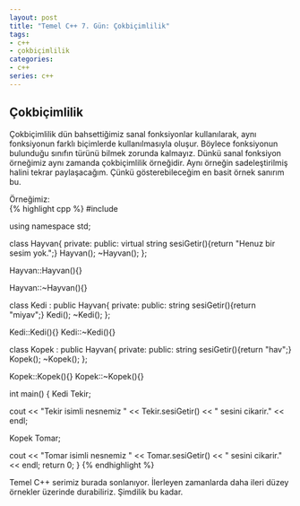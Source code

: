 ```yaml
---
layout: post
title: "Temel C++ 7. Gün: Çokbiçimlilik"
tags:
- c++
- çokbiçimlilik
categories:
- c++
series: c++
---
```


Çokbiçimlilik
-------------
Çokbiçimlilik dün bahsettiğimiz sanal fonksiyonlar kullanılarak, aynı fonksiyonun farklı biçimlerde kullanılmasıyla oluşur. Böylece fonksiyonun bulunduğu sınıfın türünü bilmek zorunda kalmayız. Dünkü sanal fonksiyon örneğimiz aynı zamanda çokbiçimlilik örneğidir. Aynı örneğin sadeleştirilmiş halini tekrar paylaşacağım. Çünkü gösterebileceğim en basit örnek sanırım bu.  

Örneğimiz:  
{% highlight cpp %}
#include <iostream>

using namespace std;

class Hayvan{
   private:
   public:
      virtual string sesiGetir(){return "Henuz bir sesim yok.";}
      Hayvan();
      ~Hayvan();
};

Hayvan::Hayvan(){}

Hayvan::~Hayvan(){}

class Kedi : public Hayvan{
   private:
   public:
      string sesiGetir(){return "miyav";}
      Kedi();
      ~Kedi();
};

Kedi::Kedi(){}
Kedi::~Kedi(){}

class Kopek : public Hayvan{
   private:
   public:
      string sesiGetir(){return "hav";}
      Kopek();
      ~Kopek();
};

Kopek::Kopek(){}
Kopek::~Kopek(){}

int main()
{
   Kedi Tekir;

   cout << "Tekir isimli nesnemiz " << Tekir.sesiGetir() << " sesini cikarir." << endl;

   Kopek Tomar;

   cout << "Tomar isimli nesnemiz " << Tomar.sesiGetir() << " sesini cikarir." << endl;
   return 0;
}
{% endhighlight %}  

Temel C++ serimiz burada sonlanıyor. İlerleyen zamanlarda daha ileri düzey örnekler üzerinde durabiliriz. Şimdilik bu kadar.  
